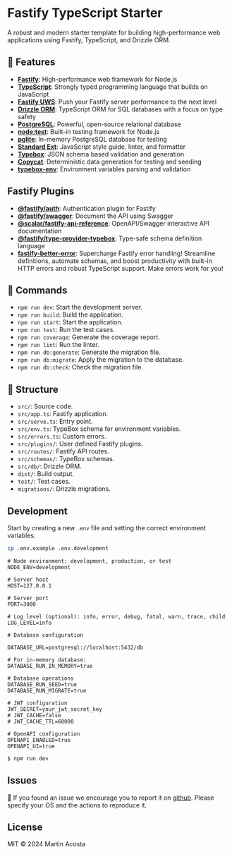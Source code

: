 # Fastify TypeScript Starter

A robust and modern starter template for building high-performance web applications using Fastify, TypeScript, and Drizzle ORM.

## 🚀 Features

- **[Fastify](https://www.fastify.io/)**: High-performance web framework for Node.js
- **[TypeScript](https://www.typescriptlang.org/)**: Strongly typed programming language that builds on JavaScript
- **[Fastify UWS](https://github.com/geut/fastify-uws)**: Push your Fastify server performance to the next level
- **[Drizzle ORM](https://github.com/drizzle-team/drizzle-orm)**: TypeScript ORM for SQL databases with a focus on type safety
- **[PostgreSQL](https://www.postgresql.org/)**: Powerful, open-source relational database
- **[node:test](https://nodejs.org/api/test.html)**: Built-in testing framework for Node.js
- **[pglite](https://github.com/electric-sql/pglite)**: In-memory PostgreSQL database for testing
- **[Standard Ext](https://github.com/tinchoz49/eslint-config-standard-ext)**: JavaScript style guide, linter, and formatter
- **[Typebox](https://github.com/sinclair/typebox)**: JSON schema based validation and generation
- **[Copycat](https://github.com/snaplet/copycat)**: Deterministic data generation for testing and seeding
- **[typebox-env](https://github.com/tinchoz49/typebox-env)**: Environment variables parsing and validation

## Fastify Plugins

- **[@fastify/auth](https://github.com/fastify/fastify-auth)**: Authentication plugin for Fastify
- **[@fastify/swagger](https://github.com/fastify/fastify-swagger)**: Document the API using Swagger
- **[@scalar/fastify-api-reference](https://github.com/scalar/scalar/tree/main/packages/fastify-api-reference)**: OpenAPI/Swagger interactive API documentation
- **[@fastify/type-provider-typebox](https://github.com/fastify/fastify-type-provider-typebox)**: Type-safe schema definition language
- **[fastify-better-error](https://github.com/tinchoz49/fastify-better-error)**: Supercharge Fastify error handling! Streamline definitions, automate schemas, and boost productivity with built-in HTTP errors and robust TypeScript support. Make errors work for you!

## 🧰 Commands

- `npm run dev`: Start the development server.
- `npm run build`: Build the application.
- `npm run start`: Start the application.
- `npm run test`: Run the test cases.
- `npm run coverage`: Generate the coverage report.
- `npm run lint`: Run the linter.
- `npm run db:generate`: Generate the migration file.
- `npm run db:migrate`: Apply the migration to the database.
- `npm run db:check`: Check the migration file.

## 📁 Structure

- `src/`: Source code.
- `src/app.ts`: Fastify application.
- `src/serve.ts`: Entry point.
- `src/env.ts`: TypeBox schema for environment variables.
- `src/errors.ts`: Custom errors.
- `src/plugins/`: User defined Fastify plugins.
- `src/routes/`: Fastify API routes.
- `src/schemas/`: TypeBox schemas.
- `src/db/`: Drizzle ORM.
- `dist/`: Build output.
- `test/`: Test cases.
- `migrations/`: Drizzle migrations.

## Development

Start by creating a new `.env` file and setting the correct environment variables.

```bash
cp .env.example .env.development
```

```dotenv
# Node environment: development, production, or test
NODE_ENV=development

# Server host
HOST=127.0.0.1

# Server port
PORT=3000

# Log level (optional): info, error, debug, fatal, warn, trace, child
LOG_LEVEL=info

# Database configuration

DATABASE_URL=postgresql://localhost:5432/db

# For in-memory database:
DATABASE_RUN_IN_MEMORY=true

# Database operations
DATABASE_RUN_SEED=true
DATABASE_RUN_MIGRATE=true

# JWT configuration
JWT_SECRET=your_jwt_secret_key
# JWT_CACHE=false
# JWT_CACHE_TTL=60000

# OpenAPI configuration
OPENAPI_ENABLED=true
OPENAPI_UI=true
```

```bash
$ npm run dev
```

## Issues

:bug: If you found an issue we encourage you to report it on [github](https://github.com/tinchoz49/typebox-env/issues). Please specify your OS and the actions to reproduce it.

## License

MIT © 2024 Martin Acosta
